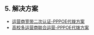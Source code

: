 ## 5. 解决方案

  * [运营商宽带二次认证-PPPOE代拨方案](isp_pppoe_proxy.md)
  * [高校多运营商联合运营-PPPOE代拨方案](university_pppoe_proxy.md)